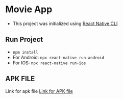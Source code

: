 # Movie App

- This project was initialized using [React Native CLI](https://github.com/react-native-community/cli/blob/master/README.md)

## Run Project

- `npm install`
- For Android: `npx react-native run-android`
- For IOS: `npx react-native run-ios`

## APK FILE

Link for apk file [Link for APK file](https://drive.google.com/file/d/1bpOzGaDEMcIBHsx_b70OeEFTiqW4nOuE/view?usp=sharing)
